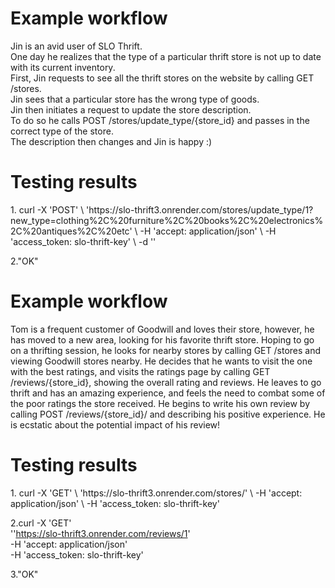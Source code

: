 # Example workflow
Jin is an avid user of SLO Thrift.  
One day he realizes that the type of a particular thrift store is not up to date with its current inventory.  
First, Jin requests to see all the thrift stores on the website by calling GET /stores.  
Jin sees that a particular store has the wrong type of goods.   
Jin then initiates a request to update the store description.   
To do so he calls POST /stores/update_type/{store_id} and passes in the correct type of the store.   
The description then changes and Jin is happy :)

# Testing results
<Repeated for each step of the workflow>
1. curl -X 'POST' \  
  'https://slo-thrift3.onrender.com/stores/update_type/1?new_type=clothing%2C%20furniture%2C%20books%2C%20electronics%2C%20antiques%2C%20etc' \  
  -H 'accept: application/json' \  
  -H 'access_token: slo-thrift-key' \  
  -d ''   
 
2."OK"

# Example workflow
Tom is a frequent customer of Goodwill and loves their store, however, he has moved to a new area, looking for his favorite thrift store. Hoping to go on a thrifting session, he looks for nearby stores by calling GET /stores and viewing Goodwill stores nearby. He decides that he wants to visit the one with the best ratings, and visits the ratings page by calling GET /reviews/{store_id}, showing the overall rating and reviews. He leaves to go thrift and has an amazing experience, and feels the need to combat some of the poor ratings the store received. He begins to write his own review by calling POST /reviews/{store_id}/ and describing his positive experience. He is ecstatic about the potential impact of his review!

# Testing results
<Repeated for each step of the workflow>
1. curl -X 'GET' \
  'https://slo-thrift3.onrender.com/stores/' \
  -H 'accept: application/json' \
  -H 'access_token: slo-thrift-key'
 
2.curl -X 'GET' \
  ''https://slo-thrift3.onrender.com/reviews/1' \
  -H 'accept: application/json' \
  -H 'access_token: slo-thrift-key'

3."OK"
